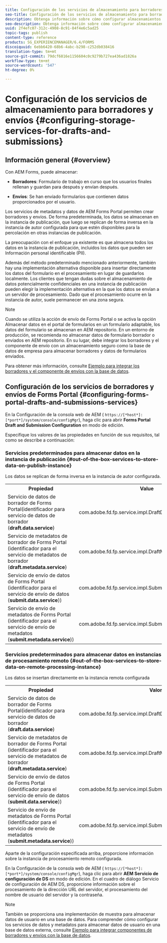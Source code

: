 ```yaml
---
title: Configuración de los servicios de almacenamiento para borradores y envíos
seo-title: Configuración de los servicios de almacenamiento para borradores y envíos
description: Obtenga información sobre cómo configurar almacenamientos para borradores y envíos
seo-description: Obtenga información sobre cómo configurar almacenamientos para borradores y envíos
uuid: 2f4efc07-312c-4908-8c91-84f4e6c5ad25
topic-tags: publish
content-type: reference
products: SG_EXPERIENCEMANAGER/6.4/FORMS
discoiquuid: 6ebb6420-68b6-4abc-b298-c252db038416
translation-type: tm+mt
source-git-commit: 79dcf6816e1156604c0c9279b727ea436ad1826a
workflow-type: tm+mt
source-wordcount: '547'
ht-degree: 0%

---
```



# Configuración de los servicios de almacenamiento para borradores y envíos {#configuring-storage-services-for-drafts-and-submissions}

## Información general {#overview}

Con AEM Forms, puede almacenar:

* **Borradores**: Formulario de trabajo en curso que los usuarios finales rellenan y guardan para después y envían después.

* **Envíos**: Se han enviado formularios que contienen datos proporcionados por el usuario.

Los servicios de metadatos y datos de AEM Forms Portal permiten crear borradores y envíos. De forma predeterminada, los datos se almacenan en la instancia de publicación, que luego se replican de forma inversa en la instancia de autor configurada para que estén disponibles para la percolación en otras instancias de publicación.

La preocupación con el enfoque ya existente es que almacena todos los datos en la instancia de publicación, incluidos los datos que pueden ser Información personal identificable (PII).

Además del método predeterminado mencionado anteriormente, también hay una implementación alternativa disponible para insertar directamente los datos del formulario en el procesamiento en lugar de guardarlos localmente. Los clientes que tengan dudas sobre el almacenamiento de datos potencialmente confidenciales en una instancia de publicación pueden elegir la implementación alternativa en la que los datos se envían a un servidor de procesamiento. Dado que el procesamiento ocurre en la instancia de autor, suele permanecer en una zona segura.

>[!NOTE]
>
>Cuando se utiliza la acción de envío de Forms Portal o se activa la opción Almacenar datos en el portal de formularios en un formulario adaptable, los datos del formulario se almacenan en AEM repositorio. En un entorno de producción, se recomienda no almacenar datos de formulario borrador o enviados en AEM repositorio. En su lugar, debe integrar los borradores y el componente de envío con un almacenamiento seguro como la base de datos de empresa para almacenar borradores y datos de formularios enviados.
>
>Para obtener más información, consulte [Ejemplo para integrar los borradores y el componente de envíos con la base de datos](/help/forms/using/integrate-draft-submission-database.md).

## Configuración de los servicios de borradores y envíos de Forms Portal {#configuring-forms-portal-drafts-and-submissions-services}

En la Configuración de la consola web de AEM ( `https://[*host*]:[*port*]/system/console/configMgr`), haga clic para abrir **Forms Portal Draft and Submission Configuration** en modo de edición.

Especifique los valores de las propiedades en función de sus requisitos, tal como se describe a continuación:

### Servicios predeterminados para almacenar datos en la instancia de publicación {#out-of-the-box-services-to-store-data-on-publish-instance}

Los datos se replican de forma inversa en la instancia de autor configurada.

<table> 
 <tbody>
  <tr>
   <th>Propiedad</th> 
   <th>Value</th> 
  </tr>
  <tr>
   <td>Servicio de datos de borrador de Forms Portal(identificador para servicio de datos de borrador (<strong>draft.data.service</strong>)</td> 
   <td>com.adobe.fd.fp.service.impl.DraftDataServiceImpl<br /> </td> 
  </tr>
  <tr>
   <td>Servicio de metadatos de borrador de Forms Portal (identificador para el servicio de metadatos de borrador (<strong>draft.metadata.service</strong>)</td> 
   <td>com.adobe.fd.fp.service.impl.DraftMetadataServiceImpl<br /> </td> 
  </tr>
  <tr>
   <td>Servicio de envío de datos de Forms Portal (identificador para el servicio de envío de datos (<strong>submit.data.service</strong>))</td> 
   <td>com.adobe.fd.fp.service.impl.SubmitDataServiceImpl<br /> </td> 
  </tr>
  <tr>
   <td>Servicio de envío de metadatos de Forms Portal (identificador para el servicio de envío de metadatos (<strong>submit.metadata.service</strong>))</td> 
   <td>com.adobe.fd.fp.service.impl.SubmitMetadataServiceImpl<br /> </td> 
  </tr>
 </tbody>
</table>

### Servicios predeterminados para almacenar datos en instancias de procesamiento remoto {#out-of-the-box-services-to-store-data-on-remote-processing-instance}

Los datos se insertan directamente en la instancia remota configurada

<table> 
 <tbody>
  <tr>
   <th>Propiedad</th> 
   <th>Valor</th> 
  </tr>
  <tr>
   <td>Servicio de datos de borrador de Forms Portal(identificador para servicio de datos de borrador (<strong>draft.data.service</strong>)</td> 
   <td>com.adobe.fd.fp.service.impl.DraftDataServiceRemoteImpl<br /> </td> 
  </tr>
  <tr>
   <td>Servicio de metadatos de borrador de Forms Portal (identificador para el servicio de metadatos de borrador (<strong>draft.metadata.service</strong>)</td> 
   <td>com.adobe.fd.fp.service.impl.DraftMetadataServiceRemoteImpl<br /> </td> 
  </tr>
  <tr>
   <td>Servicio de envío de datos de Forms Portal (identificador para el servicio de envío de datos (<strong>submit.data.service</strong>))</td> 
   <td>com.adobe.fd.fp.service.impl.SubmitDataServiceRemoteImpl<br /> </td> 
  </tr>
  <tr>
   <td>Servicio de envío de metadatos de Forms Portal (identificador para el servicio de envío de metadatos (<strong>submit.metadata.service</strong>))</td> 
   <td>com.adobe.fd.fp.service.impl.SubmitMetadataServiceRemoteImpl<br /> </td> 
  </tr>
 </tbody>
</table>

Aparte de la configuración especificada arriba, proporcione información sobre la instancia de procesamiento remoto configurada.

En la Configuración de la consola web de AEM ( `https://[*host*]:[*port*]/system/console/configMgr`), haga clic para abrir **AEM Servicio de configuración de DS** en modo de edición. En el cuadro de diálogo Servicio de configuración de AEM DS, proporcione información sobre el procesamiento de la dirección URL del servidor, el procesamiento del nombre de usuario del servidor y la contraseña.

>[!NOTE]
>
>También se proporciona una implementación de muestra para almacenar datos de usuario en una base de datos. Para comprender cómo configurar los servicios de datos y metadatos para almacenar datos de usuario en una base de datos externa, consulte [Ejemplo para integrar componentes de borradores y envíos con la base de datos](/help/forms/using/integrate-draft-submission-database.md).


